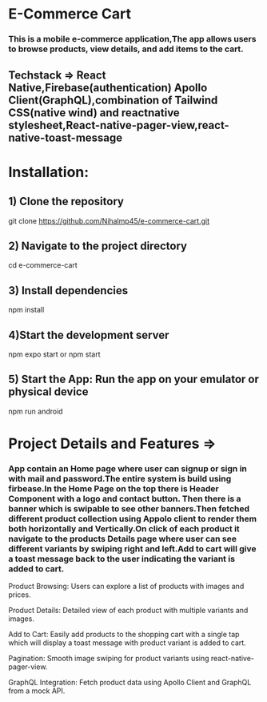 # E-Commerce Cart


### This is a mobile e-commerce application,The app allows users to browse products, view details, and add items to the cart.

## Techstack =>  React Native,Firebase(authentication) Apollo Client(GraphQL),combination of Tailwind CSS(native wind) and reactnative stylesheet,React-native-pager-view,react-native-toast-message

# Installation:
## 1) Clone the repository

 git clone https://github.com/Nihalmp45/e-commerce-cart.git

## 2) Navigate to the project directory

cd e-commerce-cart

## 3) Install dependencies

npm install

## 4)Start the development server

npm expo start or npm start

## 5) Start the App: Run the app on your emulator or physical device

npm run android 


# Project Details and Features =>

### App contain an Home page where user can signup or sign in with mail and password.The entire system is build using firbease.In the Home Page on the top there is Header Component with a logo and contact button. Then there is a banner which is swipable to see other banners.Then fetched different product collection using Appolo client to render them both horizontally and Vertically.On click of each product it navigate to the products Details page where user can see different variants by swiping right and left.Add to cart will give a toast message back to the user indicating the variant is added to cart.

Product Browsing: Users can explore a list of products with images and prices.

Product Details: Detailed view of each product with multiple variants and images.

Add to Cart: Easily add products to the shopping cart with a single tap which will display a toast message with product variant is added to cart.

Pagination: Smooth image swiping for product variants using react-native-pager-view.

GraphQL Integration: Fetch product data using Apollo Client and GraphQL from a mock API.

